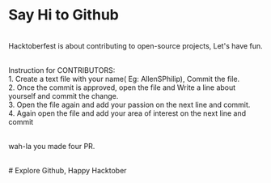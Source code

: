 # Say Hi to Github

</br>Hacktoberfest is about contributing to open-source projects, Let's have fun.

</br>Instruction for CONTRIBUTORS:
      </br>1. Create a text file with your name( Eg: AllenSPhilip), Commit the file.
      </br>2. Once the commit is approved, open the file and Write a line about yourself and commit the change.
      </br>3. Open the file again and add your passion on the next line and commit.
      </br>4. Again open the file and add your area of interest on the next line and commit
      
  </br>wah-la you made four PR. 
  
  </br># Explore Github, Happy Hacktober
